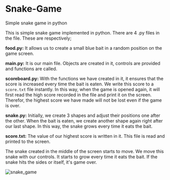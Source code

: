 # Snake-Game
Simple snake game in python

This is simple snake game implemented in python. There are 4 .py files in the file. These are respectively;  

**food.py:** It allows us to create a small blue bait in a random position on the game screen.    

**main.py:** It is our main file. Objects are created in it, controls are provided and functions are called.  

**scoreboard.py:** With the functions we have created in it, it ensures that the score is increased every time the bait is eaten. We write this score to a `score.txt` file instantly. In this way, when the game is opened again, it will first read the high score recorded in the file and print it on the screen. Therefor, the highest score we have made will not be lost even if the game is over.  

**snake.py:** Initially, we create 3 shapes and adjust their positions one after the other. When the bait is eaten, we create another shape again right after our last shape. In this way, the snake grows every time it eats the bait.  

**score.txt:** The value of our highest score is written in it. This file is read and printed to the screen.  

The snake created in the middle of the screen starts to move. We move this snake with our controls. It starts to grow every time it eats the bait. If the snake hits the sides or itself, it's game over.

![snake_game](https://github.com/efecnblt/Basics-Games-with-Python/blob/main/Snake%20Game/snake_game.gif?raw=true)
